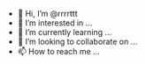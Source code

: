 - 👋 Hi, I’m @rrrrttt
- 👀 I’m interested in ...
- 🌱 I’m currently learning ...
- 💞️ I’m looking to collaborate on ...
- 📫 How to reach me ...

<!---
rrrrttt/rrrrttt is a ✨ special ✨ repository because its `README.md` (this file) appears on your GitHub profile.
You can click the Preview link to take a look at your changes.
--->

